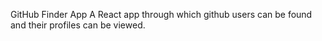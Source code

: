 GitHub Finder App
A React app through which github users can be found and their profiles can be viewed.
